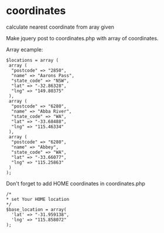 # coordinates
calculate nearest coordinate from aray given

Make jquery post to coordinates.php with array of coordinates. 

Array ecample: 

```
$locations = array (
 array (
  "postcode" => "2850",
  "name" => "Aarons Pass",
  "state_code" => "NSW",
  "lat" => "-32.86328",
  "lng" => "149.80375"
 ),
 array (
  "postcode" => "6280",
  "name" => "Abba River",
  "state_code" => "WA",
  "lat" => "-33.68488",
  "lng" => "115.46334"
 ),
 array (
  "postcode" => "6280",
  "name" => "Abbey",
  "state_code" => "WA",
  "lat" => "-33.66077",
  "lng" => "115.25863"
 )
);
```

Don't forget to add HOME coordinates in coordinates.php
```
/*
* set Your HOME location
*/
$base_location = array(
  'lat' => "-31.959138",
  'lng' => "115.858072"
);
```
